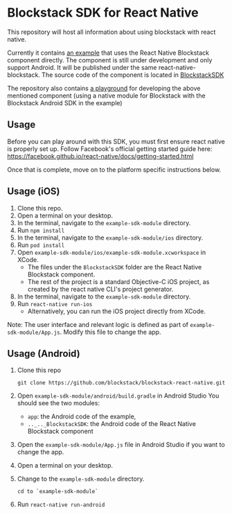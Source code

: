 
# Blockstack SDK for React Native

This repository will host all information about using blockstack with react native. 

Currently it contains [an example](example-sdk-module) that uses the React Native Blockstack component 
directly. The component is still under development and only support Android. It will be published
under the same react-native-blockstack. The source code of the component is located in [BlockstackSDK](BlockstackSDK)  

The repository also contains [a playground](example-react-native) for developing the above mentioned component 
(using a native module for Blockstack with the Blockstack Android SDK in the example) 


## Usage

Before you can play around with this SDK, you must first ensure react native is properly set up. Follow Facebook's official getting started guide here: https://facebook.github.io/react-native/docs/getting-started.html

Once that is complete, move on to the platform specific instructions below.

## Usage (iOS)

1. Clone this repo.
2. Open a terminal on your desktop.
3. In the terminal, navigate to the  `example-sdk-module` directory.
4. Run `npm install`
5. In the terminal, navigate to the `example-sdk-module/ios` directory.
6. Run `pod install`
7. Open `example-sdk-module/ios/example-sdk-module.xcworkspace` in XCode.
    * The files under the `BlockstackSDK` folder are the React Native Blockstack component.
    * The rest of the project is a standard Objective-C iOS project, as created by the react native CLI's project generator.
8. In the terminal, navigate to the  `example-sdk-module` directory.
9. Run `react-native run-ios`
    * Alternatively, you can run the iOS project directly from XCode.

Note: The user interface and relevant logic is defined as part of `example-sdk-module/App.js`. Modify this file to change the app.

## Usage (Android)

1. Clone this repo
  
   ```
   git clone https://github.com/blockstack/blockstack-react-native.git
   ```

2. Open `example-sdk-module/android/build.gradle` in Android Studio
   You should see the two modules:
    * `app`: the Android code of the example, 
    * `.._.._BlockstackSDK`: the Android code of the React Native Blockstack component 
3. Open the `example-sdk-module/App.js` file in Android Studio if you want to change the app.
4. Open a terminal on your desktop.
5. Change to the `example-sdk-module` directory.

    ```
    cd to `example-sdk-module`
    ```
6. Run `react-native run-android` 





